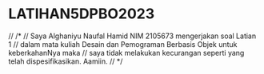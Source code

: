 # LATIHAN5DPBO2023

// /* // Saya Alghaniyu Naufal Hamid NIM 2105673 mengerjakan soal Latian 1 // dalam mata kuliah Desain dan Pemograman Berbasis Objek untuk keberkahanNya maka // saya tidak melakukan kecurangan seperti yang telah dispesifikasikan. Aamiin. // */
